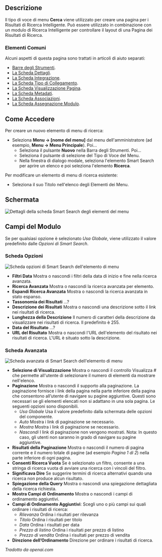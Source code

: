 <!-- Filename: Help4.x:Menu_Item:_Search / Display title: Ricerca -->

## Descrizione

Il tipo di voce di menu **Cerca** viene utilizzato per creare una pagina per i Risultati di Ricerca Intelligente. Può essere utilizzato in combinazione con un modulo di Ricerca Intelligente per controllare il layout di una Pagina dei Risultati di Ricerca.

### Elementi Comuni

Alcuni aspetti di questa pagina sono trattati in articoli di aiuto separati:

* [Barre degli Strumenti](jdocmanual?article=help/common-elements/toolbars).
* [La Scheda Dettagli](jdocmanual?article=help/menu-items-common/menu-item-details).
* [La Scheda Integrazione](jdocmanual?article=help/menu-items-common/menu-item-integration).
* [La Scheda Tipo di Collegamento](jdocmanual?article=help/menu-items-common/menu-item-link-type).
* [La Scheda Visualizzazione Pagina](jdocmanual?article=help/menu-items-common/menu-item-page-display).
* [La Scheda Metadati](jdocmanual?article=help/menu-items-common/menu-item-metadata).
* [La Scheda Associazioni](jdocmanual?article=help/common-elements/edit-associations).
* [La Scheda Assegnazione Modulo](jdocmanual?article=help/menu-items-common/menu-item-module-assignment).

## Come Accedere

Per creare un nuovo elemento di menu di ricerca:

- Seleziona **Menu → \[nome del menu\]** dal menu dell'amministratore
  (ad esempio, **Menu → Menu Principale**). Poi...
  - Seleziona il pulsante **Nuovo** nella Barra degli Strumenti. Poi...
  - Seleziona il pulsante di selezione del Tipo di Voce del Menu.
  - Nella finestra di dialogo modale, seleziona l'elemento Smart Search per aprire un elenco e
    poi seleziona l'elemento **Ricerca**.

Per modificare un elemento di menu di ricerca esistente:

- Seleziona il suo Titolo nell'elenco degli Elementi dei Menu.

## Schermata

![Dettagli della scheda Smart Search degli elementi del menu](../../../it/images/menu-items/smart-search-search-details-tab.png)

## Campi del Modulo

Se per qualsiasi opzione è selezionato *Usa Globale*, viene utilizzato il valore predefinito dalle
*Opzioni di Smart Search*.

### Scheda Opzioni

![Scheda opzioni di Smart Search dell'elemento di menu](../../../it/images/menu-items/smart-search-search-options-tab.png)

- **Filtri Data** Mostra o nascondi i filtri della data di inizio e fine nella ricerca avanzata.
- **Ricerca Avanzata** Mostra o nascondi la ricerca avanzata per elemento.
- **Espandi Ricerca Avanzata** Mostra o nascondi la ricerca avanzata in stato espanso.
- **Tassonomia dei Risultati** ...?
- **Descrizione dei Risultati** Mostra o nascondi una descrizione sotto il link nei risultati di ricerca.
- **Lunghezza della Descrizione** Il numero di caratteri della descrizione da visualizzare
  nei risultati di ricerca. Il predefinito è 255.
- **Data del Risultato** ...?
- **URL del Risultato** Mostra o nascondi l'URL dell'elemento del risultato nei risultati di ricerca. L'URL
  è situato sotto la descrizione.

### Scheda Avanzata

![Scheda avanzata di Smart Search dell'elemento di menu](../../../it/images/menu-items/smart-search-search-advanced-tab.png)

- **Selezione di Visualizzazione** Mostra o nascondi il controllo Visualizza # che permette all'utente
  di selezionare il numero di elementi da mostrare nell'elenco.
- **Paginazione** Mostra o nascondi il supporto alla paginazione. La paginazione fornisce
  i link della pagina nella parte inferiore della pagina che consentono all’utente di navigare
  su pagine aggiuntive. Questi sono necessari se gli elementi elencati non si adattano
  in una sola pagina.
    Le seguenti opzioni sono disponibili.
    - *Usa Globale* Usa il valore predefinito dalla schermata delle opzioni del componente.
    - *Auto* Mostra i link di paginazione se necessario.
    - *Mostra* Mostra i link di paginazione se necessario.
    - *Nascondi* I link di paginazione non vengono mostrati. Nota: In questo caso, gli utenti non saranno
      in grado di navigare su pagine aggiuntive.
- **Risultati della Paginazione** Mostra o nascondi il numero di pagina corrente e il numero totale
  di pagine (ad esempio *Pagina 1 di 2*) nella parte inferiore di ogni pagina.
- **Consenti Ricerca Vuota** Se è selezionato un filtro, consente a una stringa di ricerca vuota di avviare una ricerca con i vincoli del filtro.
- **Significava Dire** Se suggerire termini di ricerca alternativi quando una
  ricerca non produce alcun risultato.
- **Spiegazione della Query** Mostra o nascondi una spiegazione dettagliata della
  ricerca richiesta.
- **Mostra Campi di Ordinamento** Mostra o nascondi i campi di ordinamento aggiuntivi.
- **Campi di Ordinamento Aggiuntivi**: Scegli uno o più campi sui quali ordinare i
  risultati di ricerca:
  - *Rilevanza* Ordina i risultati per rilevanza
  - *Titolo* Ordina i risultati per titolo
  - *Data* Ordina i risultati per data
  - *Prezzo di listino* Ordina i risultati per prezzo di listino
  - *Prezzo di vendita* Ordina i risultati per prezzo di vendita
- **Direzione dell’Ordinamento** Direzione per ordinare i risultati di ricerca.

*Tradotto da openai.com*

